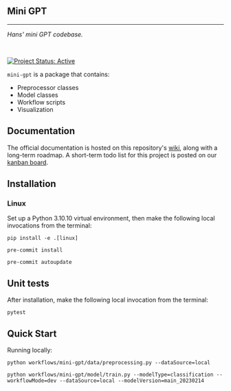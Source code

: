 ## Mini GPT

<hr>

*Hans' mini GPT codebase.*

<br>

[![Project Status: Active](https://www.repostatus.org/badges/latest/active.svg)](https://www.repostatus.org/#active)

`mini-gpt` is a package that contains:

- Preprocessor classes
- Model classes
- Workflow scripts
- Visualization

## Documentation

The official documentation is hosted on this repository's [wiki](), along with a long-term roadmap. A short-term todo list for this project is posted on our [kanban board]().


## Installation

### Linux

Set up a Python 3.10.10 virtual environment, then make the following local invocations from the terminal:

```
pip install -e .[linux]

pre-commit install

pre-commit autoupdate
```

## Unit tests

After installation, make the following local invocation from the terminal:
```
pytest
```

## Quick Start

Running locally:
```
python workflows/mini-gpt/data/preprocessing.py --dataSource=local

python workflows/mini-gpt/model/train.py --modelType=classification --workflowMode=dev --dataSource=local --modelVersion=main_20230214
```
